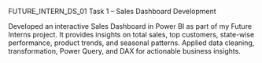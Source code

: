 FUTURE_INTERN_DS_01
Task 1 – Sales Dashboard Development

Developed an interactive Sales Dashboard in Power BI as part of my Future Interns project. It provides insights on total sales, top customers, state-wise performance, product trends, and seasonal patterns. Applied data cleaning, transformation, Power Query, and DAX for actionable business insights.
